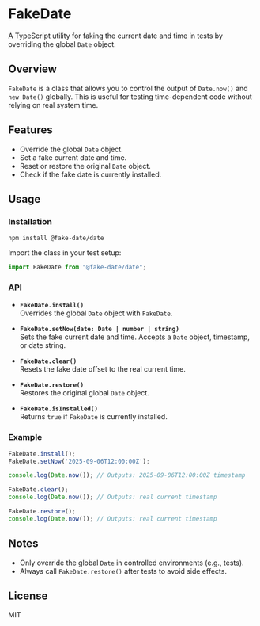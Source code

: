 # FakeDate

A TypeScript utility for faking the current date and time in tests by overriding the global `Date` object.

## Overview

`FakeDate` is a class that allows you to control the output of `Date.now()` and `new Date()` globally. This is useful for testing time-dependent code without relying on real system time.

## Features

- Override the global `Date` object.
- Set a fake current date and time.
- Reset or restore the original `Date` object.
- Check if the fake date is currently installed.

## Usage

### Installation

```
npm install @fake-date/date 
```

Import the class in your test setup:

```typescript
import FakeDate from "@fake-date/date";
```

### API

- **`FakeDate.install()`**  
  Overrides the global `Date` object with `FakeDate`.

- **`FakeDate.setNow(date: Date | number | string)`**  
  Sets the fake current date and time. Accepts a `Date` object, timestamp, or date string.

- **`FakeDate.clear()`**  
  Resets the fake date offset to the real current time.

- **`FakeDate.restore()`**  
  Restores the original global `Date` object.

- **`FakeDate.isInstalled()`**  
  Returns `true` if `FakeDate` is currently installed.

### Example

```typescript
FakeDate.install();
FakeDate.setNow('2025-09-06T12:00:00Z');

console.log(Date.now()); // Outputs: 2025-09-06T12:00:00Z timestamp

FakeDate.clear();
console.log(Date.now()); // Outputs: real current timestamp

FakeDate.restore();
console.log(Date.now()); // Outputs: real current timestamp
```

## Notes

- Only override the global `Date` in controlled environments (e.g., tests).
- Always call `FakeDate.restore()` after tests to avoid side effects.

## License

MIT

